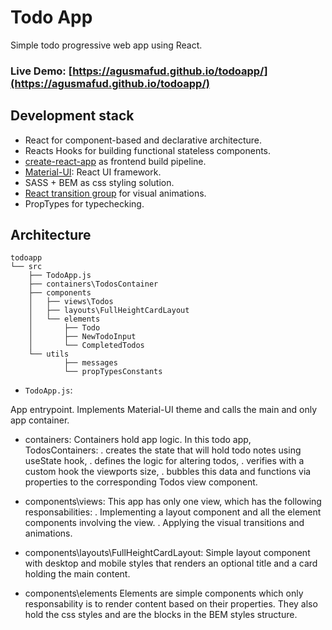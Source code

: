# Todo App
Simple todo progressive web app using React.
### Live Demo: [https://agusmafud.github.io/todoapp/](https://agusmafud.github.io/todoapp/)

## Development stack
- React for component-based and declarative architecture.
- Reacts Hooks for building functional stateless components.
- [create-react-app](https://github.com/facebook/create-react-app) as frontend build pipeline.
- [Material-UI](https://material-ui.com): React UI framework.
- SASS + BEM as css styling solution.
- [React transition group](https://reactcommunity.org/react-transition-group) for visual animations.
- PropTypes for typechecking.

## Architecture
```
todoapp
└── src
    ├── TodoApp.js
    ├── containers\TodosContainer
    ├── components 
    │   ├── views\Todos
    │   ├── layouts\FullHeightCardLayout
    │   └── elements
    │       ├── Todo
    │       ├── NewTodoInput
    │       └── CompletedTodos
    └── utils
            ├── messages
            └── propTypesConstants    

```
- `TodoApp.js`: 

App entrypoint. Implements Material-UI theme and calls the main and only app container.

- containers:
Containers hold app logic. In this todo app, TodosContainers: 
. creates the state that will hold todo notes using useState hook,
. defines the logic for altering todos,
. verifies with a custom hook the viewports size,
. bubbles this data and functions via properties to the corresponding Todos view component.

- components\views:
This app has only one view, which has the following responsabilities:
. Implementing a layout component and all the element components involving the view.
. Applying the visual transitions and animations.

- components\layouts\FullHeightCardLayout:
Simple layout component with desktop and mobile styles that renders an optional title and a card holding the main content.

- components\elements
Elements are simple components which only responsability is to render content based on their properties. They also hold the css styles and are the blocks in the BEM styles structure.

